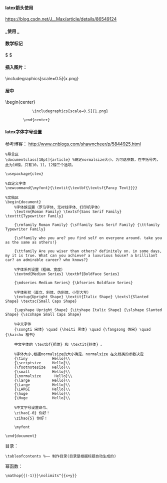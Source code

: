 #### latex箭头使用

https://blog.csdn.net/J__Max/article/details/86549124

#### _使用 \_

#### 数学标记

$ $

$$ $$

#### 插入图片：

\includegraphics[scale=0.5]{x.png}

#### 居中
\begin{center}

				\includegraphics[scale=0.5]{1.png}
				
			\end{center}
      
#### latex字体字号设置
参考博客： http://www.cnblogs.com/shawncheer/p/5844925.html
```
%导言区
\documentclass[10pt]{article} %确定normalsize大小，为可选参数，在中括号内，此为10磅，只有10，11，12磅三个选项。

\usepackage{ctex} 

%自定义字体
\newcommand{\myfont}{\textit{\textbf{\textsf{Fancy Text}}}}

%文稿区
\begin{document}
    %字体族设置（罗马字体、无衬线字体、打印机字体）
    \textrm{Roman Family} \textsf{Sans Serif Family} \texttt{Typewriter Family}    
    
    {\rmfamily Roman Family} {\sffamily Sans Serif Family} {\ttfamily Typewriter Family}
    
    {\sffamily who you are? you find self on everyone around. take you as the same as others!}
    
    {\ttfamily Are you wiser than others? definitely on. in some days, my it is true. What can you achieve? a luxurious house? a brillilant car? an admirable career? who knows?}
    
    %字体系列设置（粗细、宽度）
    \textmd{Medium Series} \textbf{Boldface Series}
    
    {\mdseries Medium Series} {\bfseries Boldface Series}
    
    %字体形状（直立、斜体、伪斜体、小型大写）
    \textup{Upright Shape} \textit{Italic Shape} \textsl{Slanted Shape} \textsc{Small Caps Shape}
    
    {\upshape Upright Shape} {\itshape Italic Shape} {\slshape Slanted Shape} {\scshape Small Caps Shape}
    
    %中文字体
    {\songti 宋体} \quad {\heiti 黑体} \quad {\fangsong 仿宋} \quad {\kaishu 楷书}
    
    中文字体的 \textbf{粗体} 和 \textit{斜体} 。
    
    %字体大小,根据normalsize的大小确定，normalsize 在文档类的参数决定
    {\tiny           Hello}\\
    {\scriptsize     Hello}\\
    {\footnotesize   Hello}\\
    {\small          Hello}\\
    {\normalsize      Hello}\\
    {\large          Hello}\\
    {\Large          Hello}\\
    {\LARGE          Hello}\\
    {\huge           Hello}\\
    {\Huge           Hello}\\
    
    %中文字号设置命令、
    \zihao{-0} 你好！
    \zihao{5} 你好！
    
    \myfont
    
\end{document}

```

目录：
```
\tableofcontents %—— 制作目录(目录是根据标题自动生成的)
```

幂函数：
```
\mathop{{(-1)}}\nolimits^{{x+y}}
```
